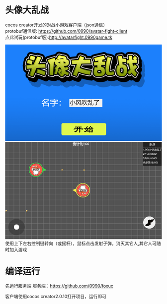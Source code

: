 # 头像大乱战
cocos creator开发的对战小游戏客户端（json通信）<br>
protobuf通信版: https://github.com/0990/avatar-fight-client<br>
点此试玩(protobuf版):http://avatarfight.0990game.tk<br>

![login](doc/login.png)<br>
![game](doc/game.png)<br>
使用上下左右控制键转向（或摇杆），鼠标点击发射子弹，消灭其它人,其它人可随时加入游戏

# 编译运行

先运行服务端
服务端：https://github.com/0990/foxuc

客户端使用cocos creator2.0.10打开项目，运行即可

